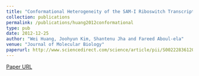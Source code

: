 ```yaml
---
title: "Conformational Heterogeneity of the SAM-I Riboswitch Transcriptional ON State: A Chaperone-Like Role for S-Adenosyl Methionine"
collection: publications
permalink: /publications/huang2012conformational
type: pub
date: 2012-12-25
author: "Wei Huang, Joohyun Kim, Shantenu Jha and Fareed Aboul-ela"
venue: "Journal of Molecular Biology"
paperurl: http://www.sciencedirect.com/science/article/pii/S0022283612001763
---
```

[Paper URL](http://www.sciencedirect.com/science/article/pii/S0022283612001763)
